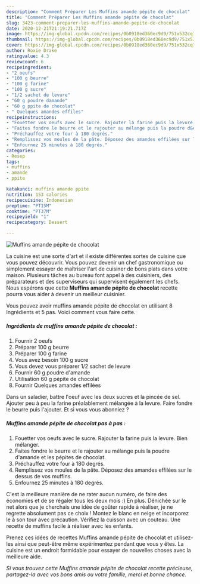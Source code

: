 ```yaml
---
description: "Comment Préparer Les Muffins amande pépite de chocolat"
title: "Comment Préparer Les Muffins amande pépite de chocolat"
slug: 3423-comment-preparer-les-muffins-amande-pepite-de-chocolat
date: 2020-12-21T21:19:21.717Z
image: https://img-global.cpcdn.com/recipes/0b0918ed360ec9d9/751x532cq70/muffins-amande-pepite-de-chocolat-photo-principale-de-la-recette.jpg
thumbnail: https://img-global.cpcdn.com/recipes/0b0918ed360ec9d9/751x532cq70/muffins-amande-pepite-de-chocolat-photo-principale-de-la-recette.jpg
cover: https://img-global.cpcdn.com/recipes/0b0918ed360ec9d9/751x532cq70/muffins-amande-pepite-de-chocolat-photo-principale-de-la-recette.jpg
author: Roxie Drake
ratingvalue: 4.3
reviewcount: 6
recipeingredient:
- "2 oeufs"
- "100 g beurre"
- "100 g farine"
- "100 g sucre"
- "1/2 sachet de levure"
- "60 g poudre damande"
- "60 g ppite de chocolat"
- " Quelques amandes effiles"
recipeinstructions:
- "Fouetter vos oeufs avec le sucre. Rajouter la farine puis la levure. Bien mélanger."
- "Faites fondre le beurre et le rajouter au mélange puis la poudre d&#39;amande et les pépites de chocolat."
- "Préchauffez votre four à 180 degrés."
- "Remplissez vos moules de la pâte. Déposez des amandes effilées sur le dessus de vos muffins."
- "Enfournez 25 minutes à 180 degrés."
categories:
- Resep
tags:
- muffins
- amande
- ppite

katakunci: muffins amande ppite 
nutrition: 153 calories
recipecuisine: Indonesian
preptime: "PT15M"
cooktime: "PT37M"
recipeyield: "1"
recipecategory: Dessert

---
```



![Muffins amande pépite de chocolat](https://img-global.cpcdn.com/recipes/0b0918ed360ec9d9/751x532cq70/muffins-amande-pepite-de-chocolat-photo-principale-de-la-recette.jpg)

La cuisine est une sorte d'art et il existe différentes sortes de cuisine que vous pouvez découvrir. Vous pouvez devenir un chef gastronomique ou simplement essayer de maîtriser l'art de cuisiner de bons plats dans votre maison. Plusieurs tâches au bureau font appel à des cuisiniers, des préparateurs et des superviseurs qui supervisent également les chefs. Nous espérons que cette <strong> Muffins amande pépite de chocolat </strong> recette pourra vous aider à devenir un meilleur cuisinier.

<!--inarticleads1-->

Vous pouvez avoir muffins amande pépite de chocolat en utilisant 8 Ingrédients et 5 pas. Voici comment vous faire cette.

##### Ingrédients de muffins amande pépite de chocolat :

1. Fournir 2 oeufs
1. Préparer 100 g beurre
1. Préparer 100 g farine
1. Vous avez besoin 100 g sucre
1. Vous devez vous préparer 1/2 sachet de levure
1. Fournir 60 g poudre d&#39;amande
1. Utilisation 60 g pépite de chocolat
1. Fournir  Quelques amandes effilées


Dans un saladier, battre l&#39;oeuf avec les deux sucres et la pincée de sel. Ajouter peu à peu la farine préalablement mélangée à la levure. Faire fondre le beurre puis l&#39;ajouter. Et si vous vous abonniez ? 

<!--inarticleads2-->

##### Muffins amande pépite de chocolat pas à pas :

1. Fouetter vos oeufs avec le sucre. Rajouter la farine puis la levure. Bien mélanger.
1. Faites fondre le beurre et le rajouter au mélange puis la poudre d&#39;amande et les pépites de chocolat.
1. Préchauffez votre four à 180 degrés.
1. Remplissez vos moules de la pâte. Déposez des amandes effilées sur le dessus de vos muffins.
1. Enfournez 25 minutes à 180 degrés.


C&#39;est la meilleure manière de ne rater aucun numéro, de faire des économies et de se régaler tous les deux mois :) En plus. Dénichée sur le net alors que je cherchais une idée de goûter rapide à réaliser, je ne regrette absolument pas ce choix ! Montez le blanc en neige et incorporez le à son tour avec précaution. Vérifiez la cuisson avec un couteau. Une recette de muffins facile à réaliser avec les enfants. 

<!--inarticleads1-->

<p>
Prenez ces idées de recettes Muffins amande pépite de chocolat et utilisez-les ainsi que peut-être même expérimentez pendant que vous y êtes. La cuisine est un endroit formidable pour essayer de nouvelles choses avec la meilleure aide.
</p>

<p>
<i>Si vous trouvez cette Muffins amande pépite de chocolat recette précieuse, partagez-la avec vos bons amis ou votre famille, merci et bonne chance.</i>
</p>
